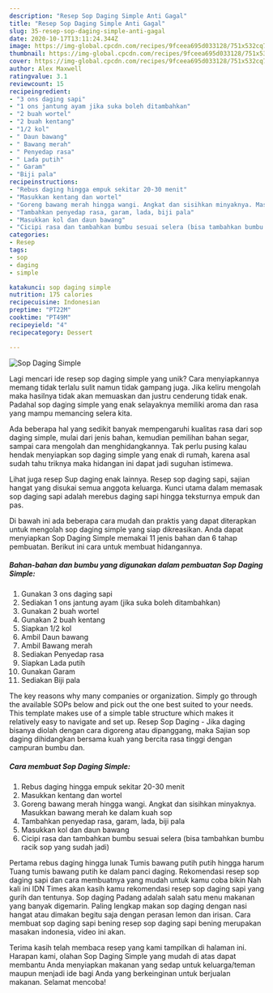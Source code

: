 ```yaml
---
description: "Resep Sop Daging Simple Anti Gagal"
title: "Resep Sop Daging Simple Anti Gagal"
slug: 35-resep-sop-daging-simple-anti-gagal
date: 2020-10-17T13:11:24.344Z
image: https://img-global.cpcdn.com/recipes/9fceea695d033128/751x532cq70/sop-daging-simple-foto-resep-utama.jpg
thumbnail: https://img-global.cpcdn.com/recipes/9fceea695d033128/751x532cq70/sop-daging-simple-foto-resep-utama.jpg
cover: https://img-global.cpcdn.com/recipes/9fceea695d033128/751x532cq70/sop-daging-simple-foto-resep-utama.jpg
author: Alex Maxwell
ratingvalue: 3.1
reviewcount: 15
recipeingredient:
- "3 ons daging sapi"
- "1 ons jantung ayam jika suka boleh ditambahkan"
- "2 buah wortel"
- "2 buah kentang"
- "1/2 kol"
- " Daun bawang"
- " Bawang merah"
- " Penyedap rasa"
- " Lada putih"
- " Garam"
- "Biji pala"
recipeinstructions:
- "Rebus daging hingga empuk sekitar 20-30 menit"
- "Masukkan kentang dan wortel"
- "Goreng bawang merah hingga wangi. Angkat dan sisihkan minyaknya. Masukkan bawang merah ke dalam kuah sop"
- "Tambahkan penyedap rasa, garam, lada, biji pala"
- "Masukkan kol dan daun bawang"
- "Cicipi rasa dan tambahkan bumbu sesuai selera (bisa tambahkan bumbu racik sop yang sudah jadi)"
categories:
- Resep
tags:
- sop
- daging
- simple

katakunci: sop daging simple 
nutrition: 175 calories
recipecuisine: Indonesian
preptime: "PT22M"
cooktime: "PT49M"
recipeyield: "4"
recipecategory: Dessert

---
```



![Sop Daging Simple](https://img-global.cpcdn.com/recipes/9fceea695d033128/751x532cq70/sop-daging-simple-foto-resep-utama.jpg)

Lagi mencari ide resep sop daging simple yang unik? Cara menyiapkannya memang tidak terlalu sulit namun tidak gampang juga. Jika keliru mengolah maka hasilnya tidak akan memuaskan dan justru cenderung tidak enak. Padahal sop daging simple yang enak selayaknya memiliki aroma dan rasa yang mampu memancing selera kita.

Ada beberapa hal yang sedikit banyak mempengaruhi kualitas rasa dari sop daging simple, mulai dari jenis bahan, kemudian pemilihan bahan segar, sampai cara mengolah dan menghidangkannya. Tak perlu pusing kalau hendak menyiapkan sop daging simple yang enak di rumah, karena asal sudah tahu triknya maka hidangan ini dapat jadi suguhan istimewa.

Lihat juga resep Sup daging enak lainnya. Resep sop daging sapi, sajian hangat yang disukai semua anggota keluarga. Kunci utama dalam memasak sop daging sapi adalah merebus daging sapi hingga teksturnya empuk dan pas.


Di bawah ini ada beberapa cara mudah dan praktis yang dapat diterapkan untuk mengolah sop daging simple yang siap dikreasikan. Anda dapat menyiapkan Sop Daging Simple memakai 11 jenis bahan dan 6 tahap pembuatan. Berikut ini cara untuk membuat hidangannya.

<!--inarticleads1-->

##### Bahan-bahan dan bumbu yang digunakan dalam pembuatan Sop Daging Simple:

1. Gunakan 3 ons daging sapi
1. Sediakan 1 ons jantung ayam (jika suka boleh ditambahkan)
1. Gunakan 2 buah wortel
1. Gunakan 2 buah kentang
1. Siapkan 1/2 kol
1. Ambil  Daun bawang
1. Ambil  Bawang merah
1. Sediakan  Penyedap rasa
1. Siapkan  Lada putih
1. Gunakan  Garam
1. Sediakan Biji pala


The key reasons why many companies or organization. Simply go through the available SOPs below and pick out the one best suited to your needs. This template makes use of a simple table structure which makes it relatively easy to navigate and set up. Resep Sop Daging - Jika daging bisanya diolah dengan cara digoreng atau dipanggang, maka Sajian sop daging dihidangkan bersama kuah yang bercita rasa tinggi dengan campuran bumbu dan. 

<!--inarticleads2-->

##### Cara membuat Sop Daging Simple:

1. Rebus daging hingga empuk sekitar 20-30 menit
1. Masukkan kentang dan wortel
1. Goreng bawang merah hingga wangi. Angkat dan sisihkan minyaknya. Masukkan bawang merah ke dalam kuah sop
1. Tambahkan penyedap rasa, garam, lada, biji pala
1. Masukkan kol dan daun bawang
1. Cicipi rasa dan tambahkan bumbu sesuai selera (bisa tambahkan bumbu racik sop yang sudah jadi)


Pertama rebus daging hingga lunak Tumis bawang putih putih hingga harum Tuang tumis bawang putih ke dalam panci daging. Rekomendasi resep sop daging sapi dan cara membuatnya yang mudah untuk kamu coba bikin Nah kali ini IDN Times akan kasih kamu rekomendasi resep sop daging sapi yang gurih dan tentunya. Sop daging Padang adalah salah satu menu makanan yang banyak digemarin. Paling lengkap makan sop daging dengan nasi hangat atau dimakan begitu saja dengan perasan lemon dan irisan. Cara membuat sop daging sapi bening resep sop daging sapi bening merupakan masakan indonesia, video ini akan. 

Terima kasih telah membaca resep yang kami tampilkan di halaman ini. Harapan kami, olahan Sop Daging Simple yang mudah di atas dapat membantu Anda menyiapkan makanan yang sedap untuk keluarga/teman maupun menjadi ide bagi Anda yang berkeinginan untuk berjualan makanan. Selamat mencoba!
